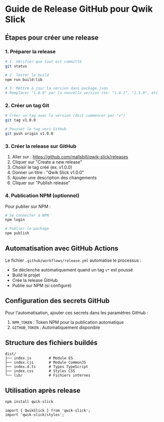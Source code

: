 # Guide de Release GitHub pour Qwik Slick

## Étapes pour créer une release

### 1. Préparer la release

```bash
# 1. Vérifier que tout est committé
git status

# 2. Tester le build
npm run build:lib

# 3. Mettre à jour la version dans package.json
# Remplacer "1.0.0" par la nouvelle version (ex: "1.0.1", "1.1.0", etc.)
```

### 2. Créer un tag Git

```bash
# Créer un tag avec la version (doit commencer par "v")
git tag v1.0.0

# Pousser le tag vers GitHub
git push origin v1.0.0
```

### 3. Créer la release sur GitHub

1. Aller sur : https://github.com/mallsbill/qwik-slick/releases
2. Cliquer sur "Create a new release"
3. Choisir le tag créé (ex: v1.0.0)
4. Donner un titre : "Qwik Slick v1.0.0"
5. Ajouter une description des changements
6. Cliquer sur "Publish release"

### 4. Publication NPM (optionnel)

Pour publier sur NPM :

```bash
# Se connecter à NPM
npm login

# Publier le package
npm publish
```

## Automatisation avec GitHub Actions

Le fichier `.github/workflows/release.yml` automatise le processus :
- Se déclenche automatiquement quand un tag `v*` est poussé
- Build le projet
- Crée la release GitHub
- Publie sur NPM (si configuré)

## Configuration des secrets GitHub

Pour l'automatisation, ajouter ces secrets dans les paramètres GitHub :

1. `NPM_TOKEN` : Token NPM pour la publication automatique
2. `GITHUB_TOKEN` : Automatiquement disponible

## Structure des fichiers buildés

```
dist/
├── index.js        # Module ES
├── index.cjs       # Module CommonJS  
├── index.d.ts      # Types TypeScript
├── index.css       # Styles CSS
└── lib/            # Fichiers internes
```

## Utilisation après release

```bash
npm install qwik-slick
```

```tsx
import { QwikSlick } from 'qwik-slick';
import 'qwik-slick/styles';
```
